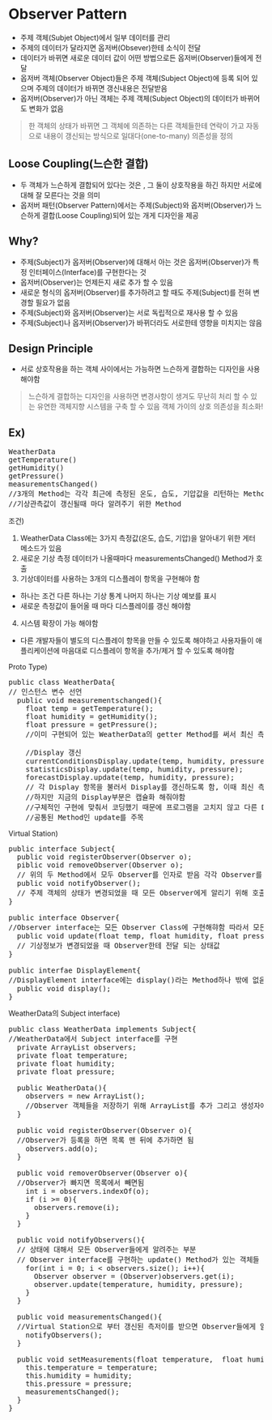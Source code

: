 Observer Pattern
=====
+ 주제 객체(Subjet Object)에서 일부 데이터를 관리
+ 주제의 데이터가 달라지면 옵저버(Obsever)한테 소식이 전달
+ 데이터가 바뀌면 새로운 데이터 값이 어떤 방법으로든 옵저버(Observer)들에게 전달
+ 옵저버 객체(Observer Object)들은 주제 객체(Subject Object)에 등록 되어 있으며 주제의 데이터가 바뀌면 갱신내용은 전달받음
+ 옵저버(Observer)가 아닌 객체는 주제 객체(Subject Object)의 데이터가 바뀌어도 변화가 없음

> 한 객체의 상태가 바뀌면 그 객체에 의존하는 다른 객체들한테 연락이 가고 자동으로 내용이 갱신되는 방식으로 일대다(one-to-many) 의존성을 정의


Loose Coupling(느슨한 결합)
------
+ 두 객체가 느슨하게 결합되어 있다는 것은 , 그 둘이 상호작용을 하긴 하지만 서로에 대해 잘 모른다는 것을 의미
+ 옵저버 패턴(Observer Pattern)에서는 주제(Subject)와 옵저버(Observer)가 느슨하게 결합(Loose Coupling)되어 있는 개게 디자인을 제공

Why?
-----
+ 주제(Subject)가 옵저버(Observer)에 대해서 아는 것은 옵저버(Observer)가 특정 인터페이스(Interface)를 구현한다는 것
+ 옵저버(Observer)는 언제든지 새로 추가 할 수 있음
+ 새로운 형식의 옵저버(Observer)를 추가하려고 할 때도 주제(Subject)를 전혀 변경할 필요가 없음
+ 주제(Subject)와 옵저버(Observer)는 서로 독립적으로 재사용 할 수 있음
+ 주제(Subject)나 옵저버(Observer)가 바뀌더라도 서로한테 영향을 미치지는 않음


Design Principle
------
+ 서로 상호작용을 하는 객체 사이에서는 가능하면 느슨하게 결합하는 디자인을 사용해야함
> 느슨하게 결합하는 디자인을 사용하면 변경사항이 생겨도 무난히 처리 할 수 있는 유연한 객체지향 시스템을 구축 할 수 있음
  객체 가이의 상호 의존성을 최소화!


Ex)
----------------
<pre>
WeatherData
getTemperature()
getHumidity()
getPressure()
measurementsChanged()
//3개의 Method는 각각 최근에 측정된 온도, 습도, 기압값을 리턴하는 Method
//기상관측값이 갱신될때 마다 알려주기 위한 Method
</pre>

조건)
1. WeatherData Class에는 3가지 측정값(온도, 습도, 기압)을 알아내기 위한 게터 메소드가 있음
2. 새로운 기상 측정 데이터가 나올때마다 measurementsChanged() Method가 호출 
3. 기상데이터를 사용하는 3개의 디스플레이 항목을 구현해야 함
  - 하나는 조건 다른 하나는 기상 통계 나머지 하나는 기상 예보를 표시
  - 새로운 측정값이 들어올 때 마다 디스플레이를 갱신 해야함
4. 시스템 확장이 가능 해야함
  - 다른 개발자들이 별도의 디스플레이 항목을 만들 수 있도록 해야하고 
    사용자들이 애플리케이션에 마음대로 디스플레이 항목을 추가/제거 할 수 있도록 해야함
    
   
Proto Type)
<pre>
public class WeatherData{
// 인스턴스 변수 선언
  public void measurementschanged(){
    float temp = getTemperature();
    float humidity = getHumidity();
    float pressure = getPressure();
    //이미 구현되어 있는 WeatherData의 getter Method를 써서 최신 측정값을 갖고옴
    
    //Display 갱신
    currentConditionsDisplay.update(temp, humidity, pressure);
    statisticsDisplay.update(temp, humidity, pressure);
    forecastDisplay.update(temp, humidity, pressure);
    // 각 Display 항목을 불러서 Display를 갱신하도록 함, 이때 최신 측정값을 전달
    //하지만 지금의 Display부분은 캡슐화 해줘야함
    //구체적인 구현에 맞춰서 코딩했기 때문에 프로그램을 고치지 않고 다른 Display항목을 추가/제거 할 수 없음
    //공통된 Method인 update를 주목
</pre>


Virtual Station)
<pre>
public interface Subject{
  public void registerObserver(Observer o);
  piblic void removeObserver(Observer o);
  // 위의 두 Method에서 모두 Observer를 인자로 받음 각각 Observer를 등록하고 제거
  public void notifyObserver();
  // 주제 객체의 상태가 변경되었을 때 모든 Observer에게 알리기 위해 호출되는 Method
}

public interface Observer{
//Observer interface는 모든 Observer Class에 구현해햐함 따라서 모든 Observer는 update() Method를 구현해야함
  public void update(float temp, float humidity, float pressure);
  // 기상정보가 변경되었을 때 Observer한테 전달 되는 상태값
}

public interfae DisplayElement{
//DisplayElement interface에는 display()라는 Method하나 밖에 없음 Display 항목을 화면에 표시해야 하는 경우에 그 Method를 
  public void display();
}
</pre>


WeatherData의 Subject interface)
<pre>
public class WeatherData implements Subject{
//WeatherData에서 Subject interface를 구현
  private ArrayList observers;
  private float temperature;
  private float humidity;
  private float pressure;
  
  public WeatherData(){
    observers = new ArrayList();
    //Observer 객체들을 저장하기 위해 ArrayList를 추가 그리고 생성자에서 그 객체를 생성
  }
  
  public void registerObserver(Observer o){
  //Observer가 등록을 하면 목록 맨 뒤에 추가하면 됨
    observers.add(o);
  }
  
  public void removerObserver(Observer o){
  //Observer가 빠지면 목록에서 빼면됨
    int i = observers.indexOf(o);
    if (i >= 0){
      observers.remove(i);
    }
  }
  
  public void notifyObservers(){
  // 상태에 대해서 모든 Observer들에게 알려주는 부분
  // Observer interface를 구현하는 update() Method가 있는 객체들
    for(int i = 0; i < observers.size(); i++){
      Observer observer = (Observer)observers.get(i);
      observer.update(temperature, humidity, pressure);
    }
  }
  
  public void measurementsChanged(){
  //Virtual Station으로 부터 갱신된 측저이를 받으면 Observer들에게 알림
    notifyObservers();
  }
  
  public void setMeasurements(float temperature,  float humidity, float pressure){
    this.temperature = temperature;
    this.humidity = humidity;
    this.pressure = pressure;
    measurementsChanged();
  }
}
</pre>
